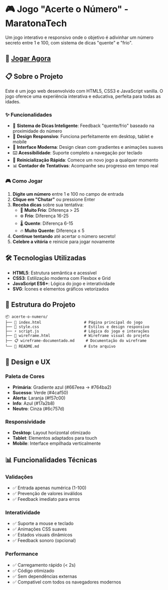 # 🎮 Jogo "Acerte o Número" - MaratonaTech

Um jogo interativo e responsivo onde o objetivo é adivinhar um número secreto entre 1 e 100, com sistema de dicas "quente" e "frio".

## 🚀 [Jogar Agora](https://gabsavila.github.io/acerte-o-numero/)

## 📋 Sobre o Projeto

Este é um jogo web desenvolvido com HTML5, CSS3 e JavaScript vanilla. O jogo oferece uma experiência interativa e educativa, perfeita para todas as idades.

### ✨ Funcionalidades

- 🎯 **Sistema de Dicas Inteligente**: Feedback "quente/frio" baseado na proximidade do número
- 📱 **Design Responsivo**: Funciona perfeitamente em desktop, tablet e mobile
- 🎨 **Interface Moderna**: Design clean com gradientes e animações suaves
- ⌨️ **Acessibilidade**: Suporte completo a navegação por teclado
- 🔄 **Reinicialização Rápida**: Comece um novo jogo a qualquer momento
- 📊 **Contador de Tentativas**: Acompanhe seu progresso em tempo real

### 🎮 Como Jogar

1. **Digite um número** entre 1 e 100 no campo de entrada
2. **Clique em "Chutar"** ou pressione Enter
3. **Receba dicas** sobre sua tentativa:
   - 🧊 **Muito Frio**: Diferença > 25
   - ❄️ **Frio**: Diferença 16-25  
   - 🌡️ **Quente**: Diferença 6-15
   - 🔥 **Muito Quente**: Diferença ≤ 5
4. **Continue tentando** até acertar o número secreto!
5. **Celebre a vitória** e reinicie para jogar novamente

## 🛠️ Tecnologias Utilizadas

- **HTML5**: Estrutura semântica e acessível
- **CSS3**: Estilização moderna com Flexbox e Grid
- **JavaScript ES6+**: Lógica do jogo e interatividade
- **SVG**: Ícones e elementos gráficos vetorizados

## 📁 Estrutura do Projeto

```
📦 acerte-o-numero/
├── 📄 index.html                   # Página principal do jogo
├── 🎨 style.css                    # Estilos e design responsivo
├── ⚡ script.js                    # Lógica do jogo e interações
├── 📐 wireframe.html               # Wireframe visual do projeto
├── 📋 wireframe-documentado.md     # Documentação do wireframe
└── 📖 README.md                    # Este arquivo
```

## 🎨 Design e UX

### Paleta de Cores
- **Primária**: Gradiente azul (#667eea → #764ba2)
- **Sucesso**: Verde (#4caf50)
- **Alerta**: Laranja (#f57c00)
- **Info**: Azul (#17a2b8)
- **Neutro**: Cinza (#6c757d)

### Responsividade
- **Desktop**: Layout horizontal otimizado
- **Tablet**: Elementos adaptados para touch
- **Mobile**: Interface empilhada verticalmente


## 📊 Funcionalidades Técnicas

### Validações
- ✅ Entrada apenas numérica (1-100)
- ✅ Prevenção de valores inválidos
- ✅ Feedback imediato para erros

### Interatividade
- ✅ Suporte a mouse e teclado
- ✅ Animações CSS suaves
- ✅ Estados visuais dinâmicos
- ✅ Feedback sonoro (opcional)

### Performance
- ✅ Carregamento rápido (< 2s)
- ✅ Código otimizado
- ✅ Sem dependências externas
- ✅ Compatível com todos os navegadores modernos
